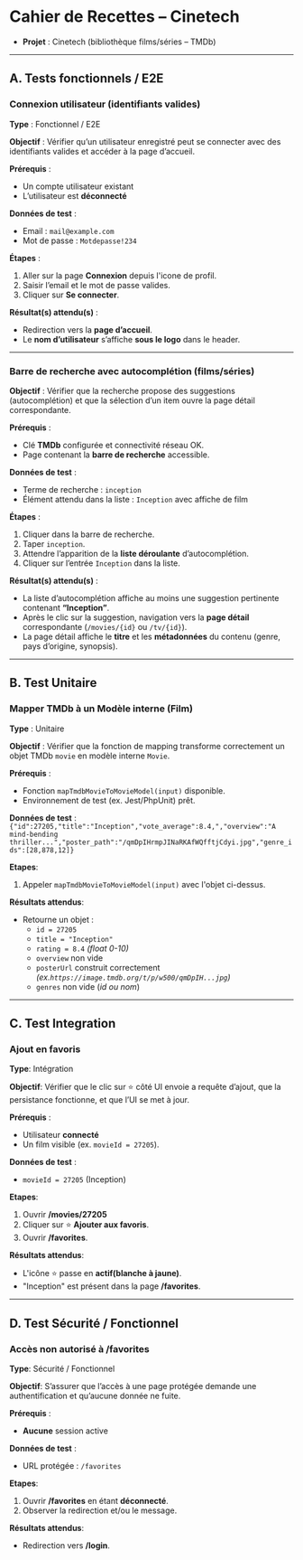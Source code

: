 # Cahier de Recettes – Cinetech
  
- **Projet** : Cinetech (bibliothèque films/séries – TMDb)

---

## A. Tests fonctionnels / E2E

### Connexion utilisateur (identifiants valides)
**Type** : Fonctionnel / E2E  

**Objectif** : Vérifier qu’un utilisateur enregistré peut se connecter avec des identifiants valides et accéder à la page d’accueil.  

**Prérequis** :  
- Un compte utilisateur existant  
- L’utilisateur est **déconnecté**  

**Données de test** :  
- Email : `mail@example.com`  
- Mot de passe : `Motdepasse!234`

**Étapes** :  
1) Aller sur la page **Connexion** depuis l'icone de profil.  
2) Saisir l’email et le mot de passe valides.  
3) Cliquer sur **Se connecter**.

**Résultat(s) attendu(s)** :  
- Redirection vers la **page d’accueil**.  
- Le **nom d’utilisateur** s’affiche **sous le logo** dans le header. 

---

### Barre de recherche avec autocomplétion (films/séries)
**Objectif** : Vérifier que la recherche propose des suggestions (autocomplétion) et que la sélection d’un item ouvre la page détail correspondante.  

**Prérequis** :  
- Clé **TMDb** configurée et connectivité réseau OK.  
- Page contenant la **barre de recherche** accessible.  

**Données de test** :  
- Terme de recherche : `inception`  
- Élément attendu dans la liste : `Inception` avec affiche de film  

**Étapes** :  
1) Cliquer dans la barre de recherche.  
2) Taper `inception`.  
3) Attendre l’apparition de la **liste déroulante** d’autocomplétion.  
4) Cliquer sur l’entrée `Inception` dans la liste.  

**Résultat(s) attendu(s)** :  
- La liste d’autocomplétion affiche au moins une suggestion pertinente contenant **“Inception”**.  
- Après le clic sur la suggestion, navigation vers la **page détail** correspondante (`/movies/{id}` ou `/tv/{id}`).  
- La page détail affiche le **titre** et les **métadonnées** du contenu (genre, pays d’origine, synopsis).  

---

## B. Test Unitaire

### Mapper TMDb à un Modèle interne (Film)
**Type** : Unitaire

**Objectif** : Vérifier que la fonction de mapping transforme correctement un objet TMDb `movie` en modèle interne `Movie`.

**Prérequis** :
- Fonction `mapTmdbMovieToMovieModel(input)` disponible.
- Environnement de test (ex. Jest/PhpUnit) prêt.  

**Données de test** :
`{"id":27205,"title":"Inception","vote_average":8.4,","overview":"A mind-bending thriller...","poster_path":"/qmDpIHrmpJINaRKAfWQfftjCdyi.jpg","genre_ids":[28,878,12]}`

**Etapes**:
1. Appeler `mapTmdbMovieToMovieModel(input)` avec l'objet ci-dessus.

**Résultats attendus**:
- Retourne un objet :
    - `id = 27205`
    - `title = "Inception"`
    - `rating = 8.4` _(float 0-10)_
    - `overview` non vide
    - `posterUrl` construit correctement _(ex.`https://image.tmdb.org/t/p/w500/qmDpIH...jpg`)_
    - `genres` non vide (_id ou nom_)

---

## C. Test Integration

### Ajout en favoris
**Type**: Intégration

**Objectif**: Vérifier que le clic sur ⭐ côté UI envoie a requête d’ajout, que la persistance fonctionne, et que l’UI se met à jour.

**Prérequis** :
- Utilisateur **connecté**
- Un film visible (ex. `movieId = 27205`).  

**Données de test** :
- `movieId = 27205` (Inception)

**Etapes**:
1. Ouvrir **/movies/27205**
2. Cliquer sur ⭐ **Ajouter aux favoris**.
3. Ouvrir **/favorites**.

**Résultats attendus**:
- L'icône ⭐ passe en **actif(blanche à jaune)**.
- "Inception" est présent dans la page **/favorites**.

---

## D. Test Sécurité / Fonctionnel

### Accès non autorisé à /favorites
**Type**: Sécurité / Fonctionnel

**Objectif**: S’assurer que l’accès à une page protégée demande une authentification et qu’aucune donnée ne fuite.

**Prérequis** :
- **Aucune** session active  

**Données de test** :
- URL protégée : `/favorites`

**Etapes**:
1. Ouvrir **/favorites** en étant **déconnecté**.
2. Observer la redirection et/ou le message.

**Résultats attendus**:
- Redirection vers **/login**.